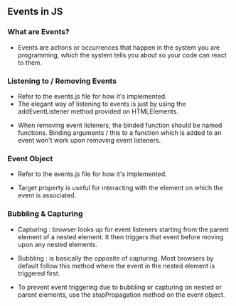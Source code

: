 ## Events in JS

### What are Events?

- Events are actions or occurrences that happen in the system you are programming, which the system tells you about so your code can react to them.

### Listening to / Removing Events

- Refer to the events.js file for how it's implemented.
- The elegant way of listening to events is just by using the addEventListener method provided on HTMLElements.

* When removing event listeners, the binded function should be named functions. Binding arguments / this to a function which is added to an event won't work upon removing event listeners.

### Event Object

- Refer to the events.js file for how it's implemented.

* Target property is useful for interacting with the element on which the event is associated.

### Bubbling & Capturing

- Capturing : browser looks up for event listeners starting from the parent element of a nested element. It then triggers that event before moving upon any nested elements.

- Bubbling : is basically the opposite of capturing. Most browsers by default follow this method where the event in the nested element is triggered first.

- To prevent event triggering due to bubbling or capturing on nested or parent elements, use the stopPropagation method on the event object.
